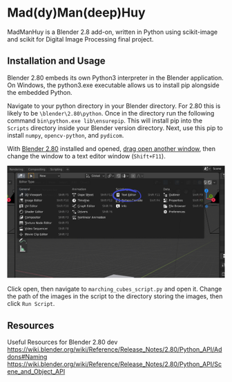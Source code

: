 # Mad(dy)Man(deep)Huy

MadManHuy is a Blender 2.8 add-on, written in Python using scikit-image and scikit for Digital Image Processing final project.

## Installation and Usage

Blender 2.80 embeds its own Python3 interpreter in the Blender application. On Windows,
the python3.exe executable allows us to install pip alongside the embedded Python.

Navigate to your python directory in your Blender directory. For 2.80 this is likely to be
`\blender\2.80\python`. Once in the directory run the following command `bin\python.exe lib\ensurepip`.
This will install pip into the `Scripts` directory inside your Blender version directory. Next,
use this pip to install `numpy`, `opencv-python`, and `pydicom`.

With [Blender 2.80](https://www.blender.org/2-8/) installed and opened, [drag open another window](https://docs.blender.org/manual/es/dev/interface/window_system/areas.html?highlight=split%20window), then change the window to a text editor window (`Shift+F11`).

![Changing Editor Types](./Assets/editor.png)

Click open, then navigate to `marching_cubes_script.py` and open it. Change the path of the images in the script to the directory storing the images, then click `Run Script`.

## Resources

Useful Resources for Blender 2.80 dev
https://wiki.blender.org/wiki/Reference/Release_Notes/2.80/Python_API/Addons#Naming
https://wiki.blender.org/wiki/Reference/Release_Notes/2.80/Python_API/Scene_and_Object_API
